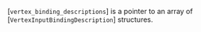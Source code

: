 [`vertex_binding_descriptions`] is a pointer to an array of
[`VertexInputBindingDescription`] structures.